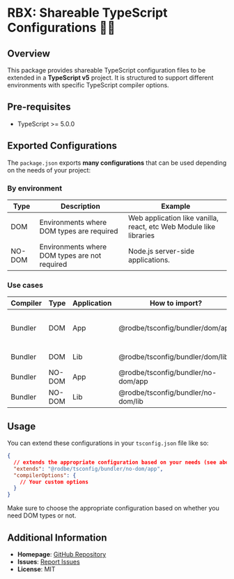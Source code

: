 # RBX: Shareable TypeScript Configurations 🧙‍♂️

## Overview

This package provides shareable TypeScript configuration files to be extended in a **TypeScript v5** project. It is structured to support different environments with specific TypeScript compiler options.

## Pre-requisites

- TypeScript >= 5.0.0


## Exported Configurations

The `package.json` exports **many configurations** that can be used depending on the needs of your project:


### By environment

| Type   | Description                                   | Example                                                            |
|--------|-----------------------------------------------|--------------------------------------------------------------------|
| DOM    | Environments where DOM types are required     | Web application like vanilla, react, etc Web Module like libraries |
| NO-DOM | Environments where DOM types are not required | Node.js server-side applications.                                  |


### Use cases

| Compiler | Type   | Application | How to import?                     | Example                   |
|----------|--------|-------------|------------------------------------|---------------------------|
| Bundler  | DOM    | App         | @rodbe/tsconfig/bundler/dom/app    | react, vite, pkgroll, etc |
| Bundler  | DOM    | Lib         | @rodbe/tsconfig/bundler/dom/lib    | js module                 |
| Bundler  | NO-DOM | App         | @rodbe/tsconfig/bundler/no-dom/app | CLI                       |
| Bundler  | NO-DOM | Lib         | @rodbe/tsconfig/bundler/no-dom/lib | nodejs module             |


## Usage

You can extend these configurations in your `tsconfig.json` file like so:

```json
{
  // extends the appropriate configuration based on your needs (see above "how to import")
  "extends": "@rodbe/tsconfig/bundler/no-dom/app",
  "compilerOptions": {
    // Your custom options
  }
}
```

Make sure to choose the appropriate configuration based on whether you need DOM types or not.

## Additional Information

- **Homepage**: [GitHub Repository](https://github.com/rodbe-io/tsconfig)
- **Issues**: [Report Issues](https://github.com/rodbe-io/tsconfig/issues)
- **License**: MIT